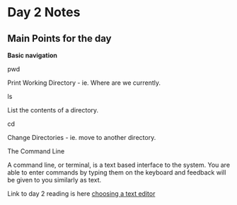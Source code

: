 # Day 2 Notes



 ## Main Points for the day
   
   **Basic navigation**

   pwd

   Print Working Directory - ie. Where are we currently.

   ls
    
   List the contents of a directory.
    
   cd
    
   Change Directories - ie. move to another directory.
    
   The Command Line
    
   A command line, or terminal, is a text based interface to the system. You are able to enter commands by typing them on the keyboard and feedback will be given to you similarly as text.

   Link to day 2 reading is here [choosing a text editor](https://codefellows.github.io/code-102-guide/curriculum/class-02/Choosing-A-Text-Editor--The-Older-Coder.pdf)



